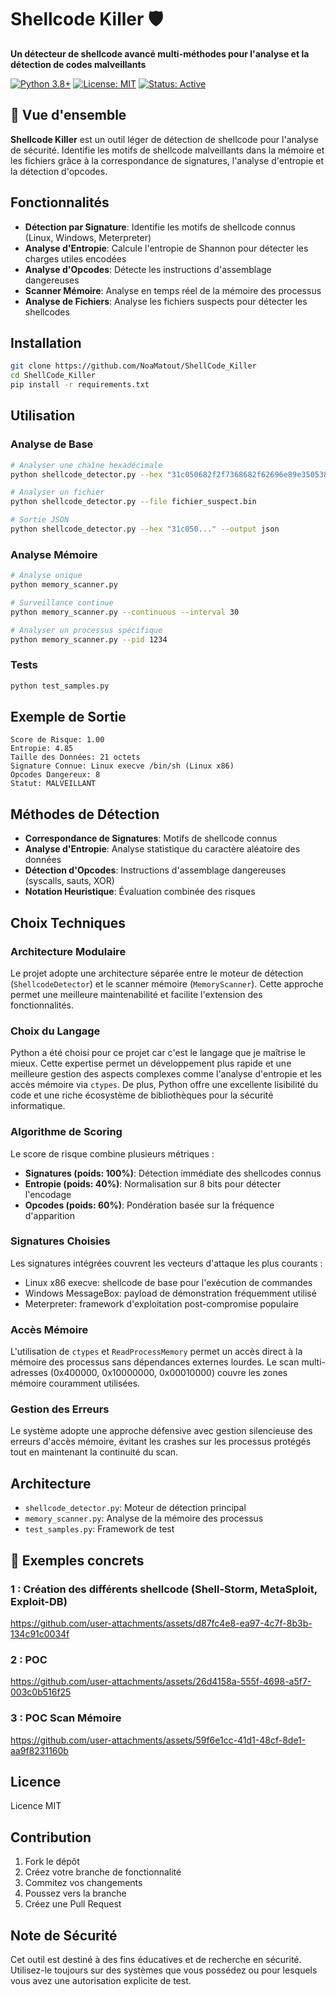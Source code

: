 # Shellcode Killer 🛡️

**Un détecteur de shellcode avancé multi-méthodes pour l'analyse et la détection de codes malveillants**

[![Python 3.8+](https://img.shields.io/badge/python-3.8+-blue.svg)](https://www.python.org/downloads/)
[![License: MIT](https://img.shields.io/badge/License-MIT-yellow.svg)](https://opensource.org/licenses/MIT)
[![Status: Active](https://img.shields.io/badge/Status-Active-green.svg)]()

## 🎯 Vue d'ensemble

**Shellcode Killer** est un outil léger de détection de shellcode pour l'analyse de sécurité. Identifie les motifs de shellcode malveillants dans la mémoire et les fichiers grâce à la correspondance de signatures, l'analyse d'entropie et la détection d'opcodes.

## Fonctionnalités

- **Détection par Signature**: Identifie les motifs de shellcode connus (Linux, Windows, Meterpreter)
- **Analyse d'Entropie**: Calcule l'entropie de Shannon pour détecter les charges utiles encodées
- **Analyse d'Opcodes**: Détecte les instructions d'assemblage dangereuses
- **Scanner Mémoire**: Analyse en temps réel de la mémoire des processus
- **Analyse de Fichiers**: Analyse les fichiers suspects pour détecter les shellcodes

## Installation

```bash
git clone https://github.com/NoaMatout/ShellCode_Killer
cd ShellCode_Killer
pip install -r requirements.txt
```

## Utilisation

### Analyse de Base

```bash
# Analyser une chaîne hexadécimale
python shellcode_detector.py --hex "31c050682f2f7368682f62696e89e3505389e1cd80"

# Analyser un fichier
python shellcode_detector.py --file fichier_suspect.bin

# Sortie JSON
python shellcode_detector.py --hex "31c050..." --output json
```

### Analyse Mémoire

```bash
# Analyse unique
python memory_scanner.py

# Surveillance continue
python memory_scanner.py --continuous --interval 30

# Analyser un processus spécifique
python memory_scanner.py --pid 1234
```

### Tests

```bash
python test_samples.py
```

## Exemple de Sortie

```
Score de Risque: 1.00
Entropie: 4.85
Taille des Données: 21 octets
Signature Connue: Linux execve /bin/sh (Linux x86)
Opcodes Dangereux: 8
Statut: MALVEILLANT
```

## Méthodes de Détection

- **Correspondance de Signatures**: Motifs de shellcode connus
- **Analyse d'Entropie**: Analyse statistique du caractère aléatoire des données
- **Détection d'Opcodes**: Instructions d'assemblage dangereuses (syscalls, sauts, XOR)
- **Notation Heuristique**: Évaluation combinée des risques

## Choix Techniques

### Architecture Modulaire
Le projet adopte une architecture séparée entre le moteur de détection (`ShellcodeDetector`) et le scanner mémoire (`MemoryScanner`). Cette approche permet une meilleure maintenabilité et facilite l'extension des fonctionnalités.

### Choix du Langage
Python a été choisi pour ce projet car c'est le langage que je maîtrise le mieux. Cette expertise permet un développement plus rapide et une meilleure gestion des aspects complexes comme l'analyse d'entropie et les accès mémoire via `ctypes`. De plus, Python offre une excellente lisibilité du code et une riche écosystème de bibliothèques pour la sécurité informatique.

### Algorithme de Scoring
Le score de risque combine plusieurs métriques :
- **Signatures (poids: 100%)**: Détection immédiate des shellcodes connus
- **Entropie (poids: 40%)**: Normalisation sur 8 bits pour détecter l'encodage
- **Opcodes (poids: 60%)**: Pondération basée sur la fréquence d'apparition

### Signatures Choisies
Les signatures intégrées couvrent les vecteurs d'attaque les plus courants :
- Linux x86 execve: shellcode de base pour l'exécution de commandes
- Windows MessageBox: payload de démonstration fréquemment utilisé
- Meterpreter: framework d'exploitation post-compromise populaire

### Accès Mémoire
L'utilisation de `ctypes` et `ReadProcessMemory` permet un accès direct à la mémoire des processus sans dépendances externes lourdes. Le scan multi-adresses (0x400000, 0x10000000, 0x00010000) couvre les zones mémoire couramment utilisées.

### Gestion des Erreurs
Le système adopte une approche défensive avec gestion silencieuse des erreurs d'accès mémoire, évitant les crashes sur les processus protégés tout en maintenant la continuité du scan.

## Architecture

- `shellcode_detector.py`: Moteur de détection principal
- `memory_scanner.py`: Analyse de la mémoire des processus
- `test_samples.py`: Framework de test

## 🧪 Exemples concrets

### 1 : Création des différents shellcode (Shell-Storm, MetaSploit, Exploit-DB)

https://github.com/user-attachments/assets/d87fc4e8-ea97-4c7f-8b3b-134c91c0034f

### 2 : POC

https://github.com/user-attachments/assets/26d4158a-555f-4698-a5f7-003c0b516f25

### 3 : POC Scan Mémoire

https://github.com/user-attachments/assets/59f6e1cc-41d1-48cf-8de1-aa9f8231160b

## Licence

Licence MIT

## Contribution

1. Fork le dépôt
2. Créez votre branche de fonctionnalité
3. Commitez vos changements
4. Poussez vers la branche
5. Créez une Pull Request

## Note de Sécurité

Cet outil est destiné à des fins éducatives et de recherche en sécurité. Utilisez-le toujours sur des systèmes que vous possédez ou pour lesquels vous avez une autorisation explicite de test. 
